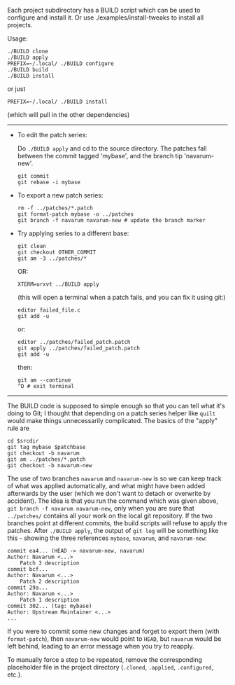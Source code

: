 Each project subdirectory has a BUILD script which can be used to
configure and install it. Or use ./examples/install-tweaks to install
all projects.

Usage:

    ./BUILD clone
    ./BUILD apply
    PREFIX=~/.local/ ./BUILD configure
    ./BUILD build
    ./BUILD install

or just

    PREFIX=~/.local/ ./BUILD install

(which will pull in the other dependencies)

----------------

* To edit the patch series:

  Do `./BUILD apply` and cd to the source directory. The patches fall
  between the commit tagged 'mybase', and the branch tip 'navarum-new'.

      git commit
      git rebase -i mybase

* To export a new patch series:

      rm -f ../patches/*.patch
      git format-patch mybase -o ../patches
      git branch -f navarum navarum-new # update the branch marker

* Try applying series to a different base:

      git clean
      git checkout OTHER_COMMIT
      git am -3 ../patches/*

  OR:

      XTERM=urxvt ../BUILD apply

  (this will open a terminal when a patch fails, and you can fix it using git:)

      editor failed_file.c
      git add -u

  or:

      editor ../patches/failed_patch.patch
      git apply ../patches/failed_patch.patch
      git add -u

  then:

      git am --continue
      ^D # exit terminal

----------------------------------------------------------------

The BUILD code is supposed to simple enough so that you can tell what
it's doing to Git; I thought that depending on a patch series helper
like `quilt` would make things unnecessarily complicated. The basics
of the "apply" rule are

    cd $srcdir
    git tag mybase $patchbase
    git checkout -b navarum
    git am ../patches/*.patch
    git checkout -b navarum-new

The use of two branches `navarum` and `navarum-new` is so we can keep
track of what was applied automatically, and what might have been
added afterwards by the user (which we don't want to detach or
overwrite by accident). The idea is that you run the command which was
given above, `git branch -f navarum navarum-new`, only when you are
sure that `../patches/` contains all your work on the local git
repository. If the two branches point at different commits, the build
scripts will refuse to apply the patches. After `./BUILD apply`, the
output of `git log` will be something like this - showing the three
references `mybase`, `navarum`, and `navarum-new`:

    commit ea4... (HEAD -> navarum-new, navarum)
    Author: Navarum <...>
        Patch 3 description
    commit bcf...
    Author: Navarum <...>
        Patch 2 description
    commit 29a...
    Author: Navarum <...>
        Patch 1 description
    commit 302... (tag: mybase)
    Author: Upstream Maintainer <...>
    ...

If you were to commit some new changes and forget to export them (with
`format-patch`), then `navarum-new` would point to `HEAD`, but
`navarum` would be left behind, leading to an error message when you
try to reapply.

To manually force a step to be repeated, remove the corresponding
placeholder file in the project directory (`.cloned`, `.applied`,
`.configured`, etc.).

